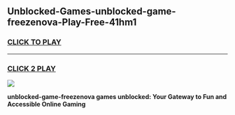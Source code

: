 
## Unblocked-Games-unblocked-game-freezenova-Play-Free-41hm1
<h3>
<a href="https://premium76.site?title=unblocked-game-freezenova&ref=15A">CLICK TO PLAY</a></h3>
<hr>

<h3>
<a href="https://premium76.site?title=unblocked-game-freezenova&ref=15A">CLICK 2 PLAY</a>
  
</h3>

<a href="https://premium76.site?title=unblocked-game-freezenova&ref=15A"><img src="https://clearcache.store/games.png"></a>


**unblocked-game-freezenova games unblocked: Your Gateway to Fun and Accessible Online Gaming**
